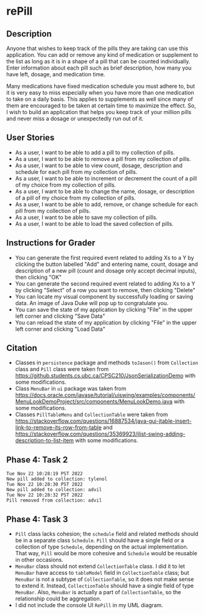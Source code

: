# rePill

## Description

Anyone that wishes to keep track of the pills they are taking can use this application. You can add or remove any kind of medication or supplement to the list as long as it is in a shape of a pill that can be counted individually. Enter information about each pill such as brief description, how many you have left, dosage, and medication time.

Many medications have fixed medication schedule you must adhere to, but it is very easy to miss especially when you have more than one medication to take on a daily basis. This applies to supplements as well since many of them are encouraged to be taken at certain time to maximize the effect. So, I wish to build an application that helps you keep track of your million pills and never miss a dosage or unexpectedly run out of it.

## User Stories

- As a user, I want to be able to add a pill to my collection of pills.
- As a user, I want to be able to remove a pill from my collection of pills.
- As a user, I want to be able to view count, dosage, description and schedule for each pill from my collection of pills.
- As a user, I want to be able to increment or decrement the count of a pill of my choice from my collection of pills.
- As a user, I want to be able to change the name, dosage, or description of a pill of my choice from my collection of pills.
- As a user, I want to be able to add, remove, or change schedule for each pill from my collection of pills.
- As a user, I want to be able to save my collection of pills.
- As a user, I want to be able to load the saved collection of pills.

## Instructions for Grader

- You can generate the first required event related to adding Xs to a Y by clicking the button labelled "Add" and entering name, count, dosage and description of a new pill (count and dosage only accept decimal inputs), then clicking "OK"
- You can generate the second required event related to adding Xs to a Y by clicking "Select" of a row you want to remove, then clicking "Delete"
- You can locate my visual component by successfully loading or saving data. An image of Java Duke will pop up to congratulate you.
- You can save the state of my application by clicking "File" in the upper left corner and clicking "Save Data"
- You can reload the state of my application by clicking "File" in the upper left corner and clicking "Load Data"

[//]: # (### Adding a new Pill)

[//]: # (- Click the button labelled "Add")

[//]: # (- Input name, count, dosage and description of a pill &#40;count and dosage only accept decimal inputs&#41;)

[//]: # (- Click "OK")

[//]: # (### Removing a Pill)

[//]: # (- Click "Select" of a row you want to remove)

[//]: # (- Click "Delete")

[//]: # (### Saving data)

[//]: # (- Click "File" in the upper left corner)

[//]: # (- Click "Save Data")

[//]: # ()
[//]: # (### Loading data)

[//]: # (- Click "File" in the upper left corner)

[//]: # (- Click "Load Data")

[//]: # (### Visual Component)

[//]: # (- An image of Java Duke pops up when data has been successfully saved or loaded)

## Citation
- Classes in <code>persistence</code> package and methods <code>toJason()</code> from <code>Collection</code> class and <code>Pill</code> class were taken from https://github.students.cs.ubc.ca/CPSC210/JsonSerializationDemo with some modifications.
- Class <code>MenuBar</code> in <code>ui</code> package was taken from https://docs.oracle.com/javase/tutorial/uiswing/examples/components/MenuLookDemoProject/src/components/MenuLookDemo.java with some modifications.
- Classes <code>PillTableMenu</code> and <code>CollectionTable</code> were taken from https://stackoverflow.com/questions/16887534/java-gui-jtable-insert-link-to-remove-its-row-from-table and https://stackoverflow.com/questions/35369923/jlist-swing-adding-description-to-list-item with some modifications.

## Phase 4: Task 2
    Tue Nov 22 10:28:19 PST 2022
    New pill added to collection: tylenol
    Tue Nov 22 10:28:30 PST 2022
    New pill added to collection: advil
    Tue Nov 22 10:28:32 PST 2022
    Pill removed from collection: advil

## Phase 4: Task 3
- <code>Pill</code> class lacks cohesion; the <code>schedule</code> field and related methods should be in a separate class <code>Schedule</code>. <code>Pill</code> should have a single field or a collection of type <code>Schedule</code>, depending on the actual implementation. That way, <code>Pill</code> would be more cohesive and <code>Schedule</code> would be reusable in other occasions.
- <code>MenuBar</code> class should not extend <code>CollectionTable</code> class. I did it to let <code>MenuBar</code> have access to <code>tableModel</code> field in <code>CollectionTable</code> class; but <code>MenuBar</code> is not a subtype of <code>CollectionTable</code>, so it does not make sense to extend it. Instead, <code>CollectionTable</code> should have a single field of type <code>MenuBar</code>. Also, <code>MenuBar</code> is actually a part of <code>CollectionTable</code>, so the relationship could be aggregation.
- I did not include the console UI <code>RePill</code> in my UML diagram.

[//]: # (An example of text with **bold** and *italic* fonts.  )